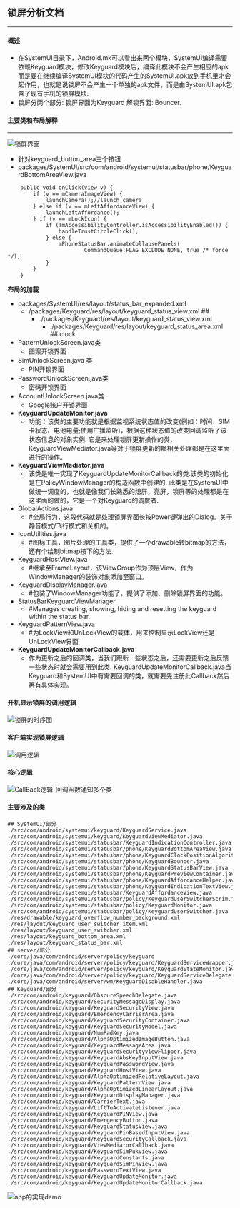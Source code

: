 ## 锁屏分析文档
***
#### 概述
  - 在SystemUI目录下，Android.mk可以看出来两个模块，SystemUI编译需要依赖Keyguard模块，修改Keyguard模块后，编译此模块不会产生相应的apk而是要在继续编译SystemUI模块的代码产生的SystemUI.apk放到手机里才会起作用，也就是说锁屏不会产生一个单独的apk文件，而是由SystemUI.apk包含了现有手机的锁屏模块.
  - 锁屏分两个部分: 锁屏界面为Keyguard 解锁界面: Bouncer.
  
#### 主要类和布局解释
***
![锁屏界面](https://github.com/caoyongren/Document/blob/master/systemui-analysis/CYR/icon/lockscreen.png)
  - 针对keyguard_button_area三个按钮
  - packages/SystemUI/src/com/android/systemui/statusbar/phone/KeyguardBottomAreaView.java
```
    public void onClick(View v) {
        if (v == mCameraImageView) {
            launchCamera();//launch camera
        } else if (v == mLeftAffordanceView) {
            launchLeftAffordance();
        } if (v == mLockIcon) {
            if (!mAccessibilityController.isAccessibilityEnabled()) {
                handleTrustCircleClick();
            } else {
                mPhoneStatusBar.animateCollapsePanels(
                        CommandQueue.FLAG_EXCLUDE_NONE, true /* force */);
            }
        }
    }
```
**布局的加载**
  - packages/SystemUI/res/layout/status_bar_expanded.xml
    - /packages/Keyguard/res/layout/keyguard_status_view.xml ##
      - ./packages/Keyguard/res/layout/keyguard_status_view.xml
        - ./packages/Keyguard/res/layout/keyguard_status_area.xml ## clock
  - PatternUnlockScreen.java类        
    - 图案开锁界面 
  - SimUnlockScreen.java 类           
    - PIN开锁界面
  - PasswordUnlockScreen.java类       
    - 密码开锁界面
  - AccountUnlockScreen.java类        
    - Google账户开锁界面
  - **KeyguardUpdateMonitor.java**       
    - 功能：该类的主要功能就是根据监视系统状态值的改变(例如：时间、SIM卡状态、电池电量;使用广播监听)，根据这种状态值的改变回调监听了该状态信息的对象实例.     它是来处理锁屏更新操作的类，KeyguardViewMediator.java等对于锁屏更新的额相关处理都是在这里面进行的操作。
  - **KeyguardViewMediator.java**         
    -  该类是唯一实现了KeyguardUpdateMonitorCallback的类.该类的初始化是在PolicyWindowManager的构造函数中创建的.  此类是在SystemUI中做统一调度的，也就是像我们长熟悉的熄屏，亮屏，锁屏等的处理都是在这里面的做的，它是一个对Keyguard的调度者.
  - GlobalActions.java                
    - #全局行为，这段代码就是处理锁屏界面长按Power键弹出的Dialog。关于静音模式/飞行模式和关机的。
  - IconUtilities.java                
    - #图标工具，图片处理的工具类，提供了一个drawable转bitmap的方法，还有个绘制bitmap按下的方法.   
  - KeyguardHostView.java             
    - #继承至FrameLayout，该ViewGroup作为顶层View，作为WindowManager的装饰对象添加至窗口。
  - KeyguardDisplayManager.java       
    - #包装了WindowManager功能了，提供了添加、删除锁屏界面的功能。
  - StatusBarKeyguardViewManager      
    - #Manages creating, showing, hiding and resetting the keyguard within the status bar.
  - KeyguardPatternView.java          
    - #为LockView和UnLockView的载体，用来控制显示LockView还是UnLockView界面
  - **KeyguardUpdateMonitorCallback.java** 
    - 作为更新之后的回调类，当我们跟新一些状态之后，还需要更新之后反馈一些状态时就会需要用到此类. KeyguardUpdateMonitorCallback.java当Keyguard和SystemUI中有需要回调的类，就需要先注册此Callback然后再有具体实现。
    
#### 开机显示锁屏的调用逻辑
![锁屏的时序图](https://github.com/caoyongren/Document/blob/master/systemui-analysis/CYR/icon/lockScreen%E6%97%B6%E5%BA%8F%E5%9B%BE.png)
#### 客户端实现锁屏逻辑
![调用逻辑](https://github.com/caoyongren/Document/blob/master/systemui-analysis/CYR/icon/clientUse.png)
#### 核心逻辑
![CallBack逻辑-回调函数通知多个类](https://github.com/caoyongren/Document/blob/master/systemui-analysis/CYR/icon/Callbark.png)

#### 主要涉及的类
```
## SystemUI/部分
./src/com/android/systemui/keyguard/KeyguardService.java
./src/com/android/systemui/keyguard/KeyguardViewMediator.java
./src/com/android/systemui/statusbar/KeyguardIndicationController.java
./src/com/android/systemui/statusbar/phone/KeyguardBottomAreaView.java
./src/com/android/systemui/statusbar/phone/KeyguardClockPositionAlgorithm.java
./src/com/android/systemui/statusbar/phone/KeyguardBouncer.java
./src/com/android/systemui/statusbar/phone/KeyguardStatusBarView.java
./src/com/android/systemui/statusbar/phone/KeyguardPreviewContainer.java
./src/com/android/systemui/statusbar/phone/KeyguardAffordanceHelper.java
./src/com/android/systemui/statusbar/phone/KeyguardIndicationTextView.java
./src/com/android/systemui/statusbar/KeyguardAffordanceView.java
./src/com/android/systemui/statusbar/policy/KeyguardUserSwitcherScrim.java
./src/com/android/systemui/statusbar/policy/KeyguardMonitor.java
./src/com/android/systemui/statusbar/policy/KeyguardUserSwitcher.java
./res/drawable/keyguard_overflow_number_background.xml
./res/layout/keyguard_user_switcher_item.xml
./res/layout/keyguard_user_switcher.xml
./res/layout/keyguard_bottom_area.xml
./res/layout/keyguard_status_bar.xml
## server/部分
./core/java/com/android/server/policy/keyguard
./core/java/com/android/server/policy/keyguard/KeyguardServiceWrapper.java
./core/java/com/android/server/policy/keyguard/KeyguardStateMonitor.java
./core/java/com/android/server/policy/keyguard/KeyguardServiceDelegate.java
./core/java/com/android/server/wm/KeyguardDisableHandler.java
## Keyguard/部分
./src/com/android/keyguard/ObscureSpeechDelegate.java
./src/com/android/keyguard/SecurityMessageDisplay.java
./src/com/android/keyguard/KeyguardSecurityView.java
./src/com/android/keyguard/EmergencyCarrierArea.java
./src/com/android/keyguard/KeyguardSecurityContainer.java
./src/com/android/keyguard/KeyguardSecurityModel.java
./src/com/android/keyguard/NumPadKey.java
./src/com/android/keyguard/AlphaOptimizedImageButton.java
./src/com/android/keyguard/KeyguardMessageArea.java
./src/com/android/keyguard/KeyguardSecurityViewFlipper.java
./src/com/android/keyguard/KeyguardAbsKeyInputView.java
./src/com/android/keyguard/KeyguardPasswordView.java
./src/com/android/keyguard/KeyguardHostView.java
./src/com/android/keyguard/AlphaOptimizedRelativeLayout.java
./src/com/android/keyguard/KeyguardPatternView.java
./src/com/android/keyguard/AlphaOptimizedLinearLayout.java
./src/com/android/keyguard/KeyguardDisplayManager.java
./src/com/android/keyguard/CarrierText.java
./src/com/android/keyguard/LiftToActivateListener.java
./src/com/android/keyguard/KeyguardPINView.java
./src/com/android/keyguard/EmergencyButton.java
./src/com/android/keyguard/KeyguardStatusView.java
./src/com/android/keyguard/KeyguardPinBasedInputView.java
./src/com/android/keyguard/KeyguardSecurityCallback.java
./src/com/android/keyguard/ViewMediatorCallback.java
./src/com/android/keyguard/KeyguardSimPukView.java
./src/com/android/keyguard/KeyguardConstants.java
./src/com/android/keyguard/KeyguardSimPinView.java
./src/com/android/keyguard/PasswordTextView.java
./src/com/android/keyguard/KeyguardUpdateMonitor.java
./src/com/android/keyguard/KeyguardUpdateMonitorCallback.java
```
![app的实现demo](https://github.com/thomasvidas/Simple-Lockscreen)








